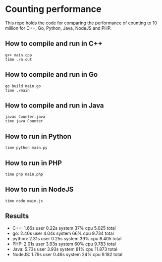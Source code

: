 # Counting performance

This repo holds the code for comparing the performance of counting to 10 million for C++, Go, Python, Java, NodeJS and PHP.

## How to compile and run in C++ 

	g++ main.cpp
	time ./a.out

## How to compile and run in Go 

	go build main.go
	time ./main
	
## How to compile and run in Java 

	javac Counter.java
	time java Counter
	
## How to run in Python

	time python main.py
	
## How to run in PHP

	time php main.php

## How to run in NodeJS

	time node main.js


## Results

* C++: 1.66s user 0.22s system 37% cpu 5.025 total
* go:  2.40s user 4.04s system 66% cpu 9.734 total
* python: 2.31s user 0.25s system 39% cpu 6.405 total
* PHP: 2.01s user 3.93s system 60% cpu 9.783 total
* Java: 5.73s user 3.93s system 81% cpu 11.873 total
* NodeJS: 1.79s user 0.46s system 24% cpu 9.182 total
